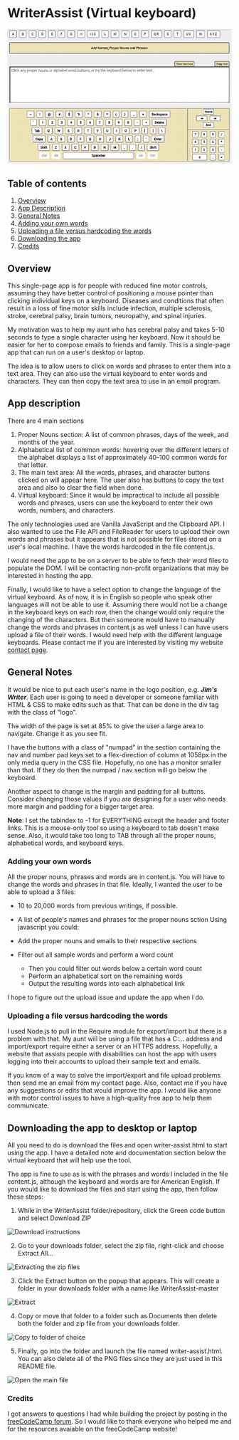 # WriterAssist (Virtual keyboard)

![Screenshot of the writer app](/writer-assist-github-800.png)

## Table of contents
1. [Overview](#overview)
2. [App Description](#app-description)
3. [General Notes](#general-notes)
4. [Adding your own words](#adding-your-own-words)
5. [Uploading a file versus hardcoding the words](#uploading-a-file-versus-hardcoding-the-words)
6. [Downloading the app](#downloading-the-app-to-desktop-or-laptop)
7. [Credits](#credits)

## Overview 
This single-page app is for people with reduced fine motor controls, assuming they have better control of positioning a mouse pointer than clicking individual keys on a keyboard. Diseases and conditions that often result in a loss of fine motor skills include infection, multiple sclerosis, stroke, cerebral palsy, brain tumors, neuropathy, and spinal injuries.

My motivation was to help my aunt who has cerebral palsy and takes 5-10 seconds to type a single character using her keyboard. Now it should be easier for her to compose emails to friends and family. This is a single-page app that can run on a user's desktop or laptop. 

The idea is to allow users to click on words and phrases to enter them into a text area. They can also use the virtual keyboard to enter words and characters. They can then copy the text area to use in an email program.

## App description
There are 4 main sections
1. Proper Nouns section: A list of common phrases, days of the week, and months of the year.
2. Alphabetical list of common words: hovering over the different letters of the alphabet displays a list of approximately 40-100 common words for that letter.
3. The main text area: All the words, phrases, and character buttons clicked on will appear here. The user also has buttons to copy the text area and also to clear the field when done.
4. Virtual keyboard: Since it would be impractical to include all possible words and phrases, users can use the keyboard to enter their own words, numbers, and characters.

The only technologies used are Vanilla JavaScript and the Clipboard API. I also wanted to use the File API and FileReader for users to upload their own words and phrases but it appears that is not possible for files stored on a user's local machine. I have the words hardcoded in the file content.js. 

I would need the app to be on a server to be able to fetch their word files to populate the DOM. I will be contacting non-profit organizations that may be interested in hosting the app.

Finally, I would like to have a select option to change the language of the virtual keyboard. As of now, it is in English so people who speak other languages will not be able to use it. Assuming there would not be a change in the keyboard keys on each row, then the change would only require the changing of the characters. But then someone would have to manually change the words and phrases in content.js as well unless I can have users upload a file of their words. I would need help with the different language keyboards. Please contact me if you are interested by visiting my website [contact page](https://kernixwebdesign.com/contact/).

## General Notes
It would be nice to put each user's name in the logo position, e.g. ***Jim's Writer***. Each user is going to need a developer or someone familiar with HTML & CSS to make edits such as that. That can be done in the div tag with the class of "logo".

The width of the page is set at 85% to give the user a large area to navigate. Change it as you see fit.

I have the buttons with a class of "numpad" in the section containing the nav and number pad keys set to a flex-direction of column at 1058px in the only media query in the CSS file. Hopefully, no one has a monitor smaller than that. If they do then the numpad / nav section will go below the keyboard.

Another aspect to change is the margin and padding for all buttons. Consider changing those values if you are designing for a user who needs more margin and padding for a bigger target area.

**Note**: I set the tabindex to -1 for EVERYTHING except the header and footer links. This is a mouse-only tool so using a keyboard to tab doesn't make sense. Also, it would take too long to TAB through all the proper nouns, alphabetical words, and keyboard keys.

### Adding your own words
All the proper nouns, phrases and words are in content.js. You will have to change the words and phrases in that file. Ideally, I wanted the user to be able to upload a 3 files:

- 10 to 20,000 words from previous writings, if possible.
- A list of people's names and phrases for the proper nouns sction
Using javascript you could:

- Add the proper nouns and emails to their respective sections
- Filter out all sample words and perform a word count
  - Then you could filter out words below a certain word count
  - Perform an alphabetical sort on the remaining words
  - Output the resulting words into each alphabetical link

I hope to figure out the upload issue and update the app when I do.

### Uploading a file versus hardcoding the words
I used Node.js to pull in the Require module for export/import but there is a problem with that. My aunt will be using a file that has a C:\... address and import/export require either a server or an HTTPS address. Hopefully, a website that assists people with disabilities can host the app with users logging into their accounts to upload their sample text and emails.

If you know of a way to solve the import/export and file upload problems then send me an email from my contact page. Also, contact me if you have any suggestions or edits that would improve the app. I would like anyone with motor control issues to have a high-quality free app to help them communicate.

## Downloading the app to desktop or laptop

All you need to do is download the files and open writer-assist.html to start using the app. I have a detailed note and documentation section below the virtual keyboard that will help use the tool.

The app is fine to use as is with the phrases and words I included in the file content.js, although the keyboard and words are for American English. If you would like to download the files and start using the app, then follow these steps:

1. While in the WriterAssist folder/repository, click the Green code button and select Download ZIP

![Download instructions](/writer-assist-dl-code2.PNG)

2. Go to your downloads folder, select the zip file, right-click and choose Extract All...

![Extracting the zip files](/writer-assist-extract.PNG)

3. Click the Extract button on the popup that appears. This will create a folder in your downloads folder with a name like WriterAssist-master

![Extract](/writer-assist-extract2.PNG)

4. Copy or move that folder to a folder such as Documents then delete both the folder and zip file from your downloads folder.

![Copy to folder of choice](/writer-assist-copy-to.PNG)

5. Finally, go into the folder and launch the file named writer-assist.html. You can also delete all of the PNG files since they are just used in this README file.

![Open the main file](/writer-assist-open.PNG)

### Credits
I got answers to questions I had while building the project by posting in the [freeCodeCamp forum](https://forum.freecodecamp.org/). So I would like to thank everyone who helped me and for the resources avaiable on the freeCodeCamp website!
